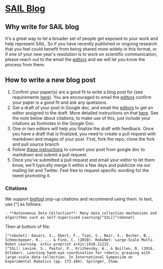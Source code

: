 # [SAIL Blog](http://ai.stanford.edu/blog/)
## Why write for SAIL blog
It's a great way to let a broader set of people get exposed to your work and help represent SAIL. So if you have recently published or ongoing research that you feel could benefit from being shared more widely in this format, or if one of your new year's resolution is to work on scientific communication, please reach out to the  email the [editors](http://ai.stanford.edu/blog/about/) and we will let you know the process from there.

## How to write a new blog post
1. Confirm your paper(s) are a good fit to write a blog post for (see requirements [here](https://docs.google.com/document/d/1PWuruWbudrAwTI_iJYC-ZkjAd-hILcisL9Ao_VOUtx4/edit?usp=sharing)). You are encouraged to email the [editors](http://ai.stanford.edu/blog/about/) confirm your paper is a good fit and ask any quetsions. 
2. Get a draft of your post in Google doc, and email the [editors](http://ai.stanford.edu/blog/about/)  to get an editor assigned to the draft. More detailed instructions on that [here](https://docs.google.com/document/d/1PWuruWbudrAwTI_iJYC-ZkjAd-hILcisL9Ao_VOUtx4/edit?usp=sharing). See the note below about citations; to make use of this, just include your citations as footnotes in the Google Doc.
3. One or two editors will help you finalize the draft with feedback. Once you have a draft that is finalized, you need to create a pull request with markdown and images of your post. First, fork the repo, clone the fork and pull source branch
4. Follow [these instructions](https://docs.google.com/document/d/1zE6GyVmlAa04mGX9QF9Ip05VVJq4RUnKmlVaUqub9as/edit?usp=sharing) to convert your post from google doc to markdown and submit a pull request. 
5. Once you've submitted a pull request and email your editor to let them know, we'll typically merge it within a few days and publicize via our mailing list and Twitter. Feel free to request specific wording for the tweet promoting it.
  
### Citations

We support [bigfoot](http://www.bigfootjs.com/) pop-up citations and recommend using them. In text, use [^<name>] as follows:

    - **Autonomous Data Collection**: Many data collection mechanisms and algorithms such as Self-Supervised Learning[^SSL][^robonet] 

Then at bottom of file:

    [^robonet]: Dasari, S., Ebert, F., Tian, S., Nair, S., Bucher, B., Schmeckpeper, K., ... & Finn, C. (2019). RoboNet: Large-Scale Multi-Robot Learning. arXiv preprint arXiv:1910.11215.
    [^SSL]: Levine, S., Pastor, P., Krizhevsky, A., & Quillen, D. (2016, October). Learning hand-eye coordination for robotic grasping with large-scale data collection. In International Symposium on Experimental Robotics (pp. 173-184). Springer, Cham.
